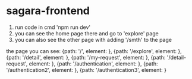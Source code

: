 # sagara-frontend
1. run code in cmd 'npm run dev'
2. you can see the home page there and go to 'explore' page
3. you can also see the other page with adding '/smth' to the page

the page you can see:
{path: '/', element: <Home />},
{path: '/explore', element: <Explore />},
{path: '/detail', element: <Detail />},
{path: '/my-request', element: <MyRequest />},
{path: '/detail-request', element: <DetailRequest />},
{path: '/authentication', element: <Authentication />},
{path: '/authentication2', element: <Authentication2 />},
{path: '/authentication3', element: <Authentication3 />}